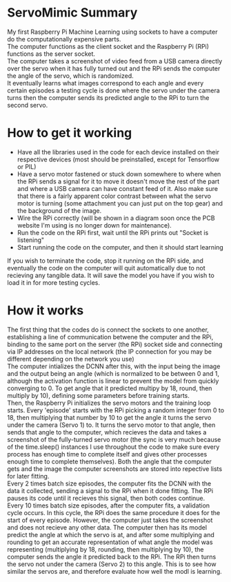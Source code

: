 # ServoMimic Summary
My first Raspberry Pi Machine Learning using sockets to have a computer do the computationally expensive parts. <br>
The computer functions as the client socket and the Raspberry Pi (RPi) functions as the server socket. <br>
The computer takes a screenshot of video feed from a USB camera directly over the servo when it has fully turned out and the RPi sends the computer the angle of the servo, which is randomized.<br>
It eventually learns what images correspond to each angle and every certain episodes a testing cycle is done where the servo under the camera turns then the computer sends its predicted angle to the RPi to turn the second servo.

# How to get it working
- Have all the libraries used in the code for each device installed on their respective devices (most should be preinstalled, except for Tensorflow or PIL)
- Have a servo motor fastened or stuck down somewhere to where when the RPi sends a signal for it to move it doesn't move the rest of the part and where a USB camera can have constant feed of it. Also make sure that there is a fairly apparent color contrast between what the servo motor is turning (some attachment you can just put on the top gear) and the background of the image. 
- Wire the RPi correctly (will be shown in a diagram soon once the PCB website I'm using is no longer down for maintenance).
- Run the code on the RPi first, wait until the RPi prints out "Socket is listening"
- Start running the code on the computer, and then it should start learning

If you wish to terminate the code, stop it running on the RPi side, and eventually the code on the computer will quit automatically due to not recieving any tangible data. It will save the model you have if you wish to load it in for more testing cycles. 

# How it works
The first thing that the codes do is connect the sockets to one another, establishing a line of communication betwene the computer and the RPi, binding to the same port on the server (the RPi) socket side and connecting via IP addresses on the local network (the IP connection for you may be different depending on the network you use)<br>
The computer intializes the DCNN after this, with the input being the image and the output being an angle (which is normalized to be between 0 and 1, although the activation function is linear to prevent the model from quickly converging to 0. To get angle that it predicted multipy by 18, round, then multiply by 10), defining some parameters before training starts.<br> 
Then, the Raspberry Pi initializes the servo motors and the training loop starts. Every 'episode' starts with the RPi picking a random integer from 0 to 18, then multiplying that number by 10 to get the angle it turns the servo under the camera (Servo 1) to. It turns the servo motor to that angle, then sends that angle to the computer, which recieves the data and takes a screenshot of the fully-turned servo motor (the sync is very much because of the time.sleep() instances I use throughout the code to make sure every process has enough time to complete itself and gives other processes enough time to complete themselves). Both the angle that the computer gets and the image the computer screenshots are stored into repective lists for later fitting.<br>
Every 2 times batch size episodes, the computer fits the DCNN with the data it collected, sending a signal to the RPi when it done fitting. The RPi pauses its code until it recieves this signal, then both codes continue.<br>
Every 10 times batch size episodes, after the computer fits, a validation cycle occurs. In this cycle, the RPi does the same procedure it does for the start of every episode. However, the computer just takes the screenshot and does not recieve any other data. The computer then has its model predict the angle at which the servo is at, and after some multiplying and rounding to get an accurate representation of what angle the model was representing (multiplying by 18, rounding, then multiplying by 10), the computer sends the angle it predicted back to the RPi. The RPi then turns the servo not under the camera (Servo 2) to this angle. This is to see how similar the servos are, and therefore evaluate how well the modl is learning. 
